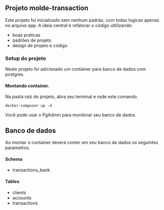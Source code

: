 ## Projeto molde-transaction

Este projeto foi inicializado sem nenhum padrão, com todas logicas apenas no arquivo app.
A ideia central é refatorar o código ultilizando:
- boas praticas
- padrões de projeto 
- design de projeto e código

### Setup do projeto

Neste projeto foi adicionado um container para banco de dados com postgres.

#### Montando container.
Na pasta raiz do projeto, abra seu terminal e rode este comando.

```
docker-composer up -d
```

Você pode usar o PgAdmin para monitorar seu banco de dados.

## Banco de dados

Ao montar o container deverá conter em seu banco de dados os seguintes parametros.

#### Schema
- transactions_bank

#### Tables
- clients
- accounts
- transactions